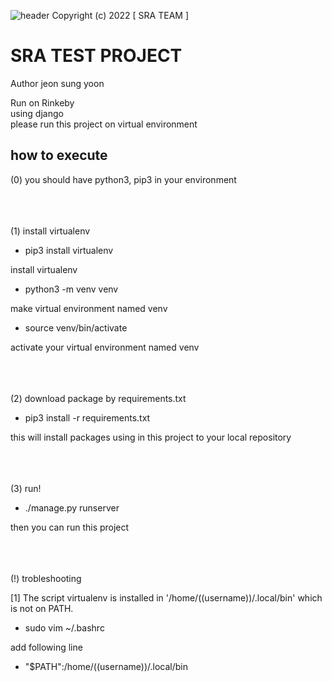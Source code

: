 ![header](https://capsule-render.vercel.app/api?type=waving&color=auto&height=300&section=header&text=SRA&fontSize=90&animation=fadeIn&fontAlignY=38&desc=Skin%20minecRaft%20Assistance&descAlignY=51&descAlign=62)
Copyright (c) 2022 [ SRA TEAM ]

# SRA TEST PROJECT

Author jeon sung yoon

Run on Rinkeby<br/>
using django<br/>
please run this project on virtual environment<br/>

## how to execute
(0) you should have python3, pip3 in your environment

<br/><br/><br/>
(1) install virtualenv

- pip3 install virtualenv

install virtualenv

- python3 -m venv venv

make virtual environment named venv

- source venv/bin/activate

activate your virtual environment named venv

<br/><br/><br/>
(2) download package by requirements.txt

- pip3 install -r requirements.txt

this will install packages using in this project to your local repository

<br/><br/><br/>
(3) run!
- ./manage.py runserver

then you can run this project

<br/><br/><br/>
(!) trobleshooting

[1] The script virtualenv is installed in '/home/((username))/.local/bin' which is not on PATH.

- sudo vim ~/.bashrc

add following line

- "$PATH":/home/((username))/.local/bin
